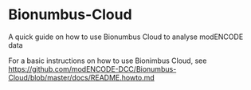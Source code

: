 Bionumbus-Cloud
===============

A quick guide on how to use Bionumbus Cloud to analyse modENCODE data

For a basic instructions on how to use Bionimbus Cloud, see https://github.com/modENCODE-DCC/Bionumbus-Cloud/blob/master/docs/README.howto.md
